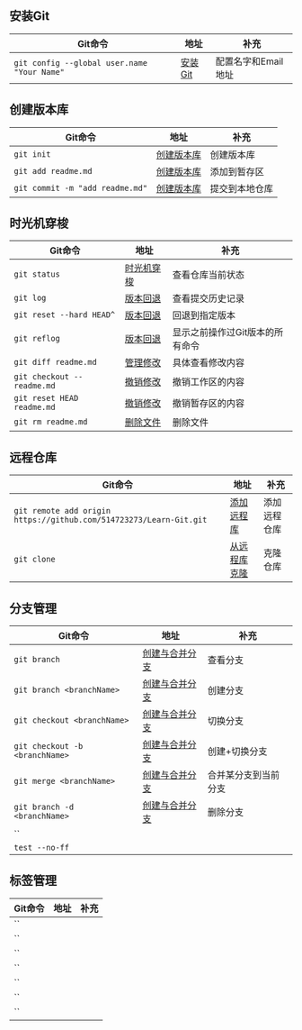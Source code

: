 ## 安装Git
|Git命令|地址|补充|
| --- | --- | --- |
|`git config --global user.name "Your Name"`|[安装Git](https://www.liaoxuefeng.com/wiki/0013739516305929606dd18361248578c67b8067c8c017b000/00137396287703354d8c6c01c904c7d9ff056ae23da865a000)|配置名字和Email地址|


## 创建版本库
|Git命令|地址|补充|
| --- | --- | --- |
|`git init`|[创建版本库](https://www.liaoxuefeng.com/wiki/0013739516305929606dd18361248578c67b8067c8c017b000/0013743256916071d599b3aed534aaab22a0db6c4e07fd0000)|创建版本库|
|`git add readme.md`|[创建版本库](https://www.liaoxuefeng.com/wiki/0013739516305929606dd18361248578c67b8067c8c017b000/0013743256916071d599b3aed534aaab22a0db6c4e07fd0000)|添加到暂存区|
|`git commit -m "add readme.md"`|[创建版本库](https://www.liaoxuefeng.com/wiki/0013739516305929606dd18361248578c67b8067c8c017b000/0013743256916071d599b3aed534aaab22a0db6c4e07fd0000)|提交到本地仓库|


## 时光机穿梭
|Git命令|地址|补充|
| --- | --- | --- |
|`git status`|[时光机穿梭](https://www.liaoxuefeng.com/wiki/0013739516305929606dd18361248578c67b8067c8c017b000/0013743858312764dca7ad6d0754f76aa562e3789478044000)|查看仓库当前状态|
|`git log`|[版本回退](https://www.liaoxuefeng.com/wiki/0013739516305929606dd18361248578c67b8067c8c017b000/0013744142037508cf42e51debf49668810645e02887691000)|查看提交历史记录|
|`git reset --hard HEAD^`|[版本回退](https://www.liaoxuefeng.com/wiki/0013739516305929606dd18361248578c67b8067c8c017b000/0013744142037508cf42e51debf49668810645e02887691000)|回退到指定版本|
|`git reflog`|[版本回退](https://www.liaoxuefeng.com/wiki/0013739516305929606dd18361248578c67b8067c8c017b000/0013744142037508cf42e51debf49668810645e02887691000)|显示之前操作过Git版本的所有命令|
|`git diff readme.md`|[管理修改](https://www.liaoxuefeng.com/wiki/0013739516305929606dd18361248578c67b8067c8c017b000/001374829472990293f16b45df14f35b94b3e8a026220c5000)|具体查看修改内容|
|`git checkout -- readme.md`|[撤销修改](https://www.liaoxuefeng.com/wiki/0013739516305929606dd18361248578c67b8067c8c017b000/001374831943254ee90db11b13d4ba9a73b9047f4fb968d000)|撤销工作区的内容|
|`git reset HEAD readme.md`|[撤销修改](https://www.liaoxuefeng.com/wiki/0013739516305929606dd18361248578c67b8067c8c017b000/001374831943254ee90db11b13d4ba9a73b9047f4fb968d000)|撤销暂存区的内容|
|`git rm readme.md`|[删除文件](https://www.liaoxuefeng.com/wiki/0013739516305929606dd18361248578c67b8067c8c017b000/001374831943254ee90db11b13d4ba9a73b9047f4fb968d000)|删除文件|


## 远程仓库
|Git命令|地址|补充|
| --- | --- | --- |
|`git remote add origin https://github.com/514723273/Learn-Git.git`|[添加远程库](https://www.liaoxuefeng.com/wiki/0013739516305929606dd18361248578c67b8067c8c017b000/0013752340242354807e192f02a44359908df8a5643103a000)|添加远程仓库|
|`git clone`|[从远程库克隆](https://www.liaoxuefeng.com/wiki/0013739516305929606dd18361248578c67b8067c8c017b000/001375233990231ac8cf32ef1b24887a5209f83e01cb94b000)|克隆仓库|


## 分支管理
|Git命令|地址|补充|
| --- | --- | --- |
|`git branch`|[创建与合并分支](https://www.liaoxuefeng.com/wiki/0013739516305929606dd18361248578c67b8067c8c017b000/001375840038939c291467cc7c747b1810aab2fb8863508000)|查看分支|
|`git branch <branchName>`|[创建与合并分支](https://www.liaoxuefeng.com/wiki/0013739516305929606dd18361248578c67b8067c8c017b000/001375840038939c291467cc7c747b1810aab2fb8863508000)|创建分支|
|`git checkout <branchName>`|[创建与合并分支](https://www.liaoxuefeng.com/wiki/0013739516305929606dd18361248578c67b8067c8c017b000/001375840038939c291467cc7c747b1810aab2fb8863508000)|切换分支|
|`git checkout -b <branchName>`|[创建与合并分支](https://www.liaoxuefeng.com/wiki/0013739516305929606dd18361248578c67b8067c8c017b000/001375840038939c291467cc7c747b1810aab2fb8863508000)|创建+切换分支|
|`git merge <branchName>`|[创建与合并分支](https://www.liaoxuefeng.com/wiki/0013739516305929606dd18361248578c67b8067c8c017b000/001375840038939c291467cc7c747b1810aab2fb8863508000)|合并某分支到当前分支|
|`git branch -d <branchName>`|[创建与合并分支](https://www.liaoxuefeng.com/wiki/0013739516305929606dd18361248578c67b8067c8c017b000/001375840038939c291467cc7c747b1810aab2fb8863508000)|删除分支|
|``|[]()||
|`test --no-ff`|[]()||


## 标签管理
|Git命令|地址|补充|
| --- | --- | --- |
|``|[]()||
|``|[]()||
|``|[]()||
|``|[]()||
|``|[]()||
|``|[]()||
|``|[]()||